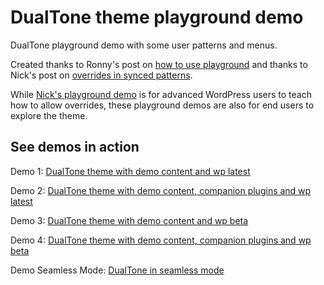 # DualTone theme playground demo

DualTone playground demo with some user patterns and menus.

Created thanks to Ronny's post on [how to use playground](https://developer.wordpress.org/news/2024/04/25/how-to-use-wordpress-playground-for-interactive-demos/)
and thanks to Nick's post on [overrides in synced patterns](https://developer.wordpress.org/news/2024/06/18/an-introduction-to-overrides-in-synced-patterns/).

While [Nick's playground demo](https://playground.wordpress.net/?blueprint-url=https://raw.githubusercontent.com/wptrainingteam/developer-blog-playground-demos/main/synced-pattern-overrides/blueprint.json) is for advanced WordPress users to teach how to allow overrides, these playground demos are also for end users to explore the theme.

## See demos in action

Demo 1: [DualTone theme with demo content and wp latest](https://playground.wordpress.net/?blueprint-url=https://raw.githubusercontent.com/dballari/dualtone-playground-demo/main/demo-1/blueprint.json)

Demo 2: [DualTone theme with demo content, companion plugins and wp latest](https://playground.wordpress.net/?blueprint-url=https://raw.githubusercontent.com/dballari/dualtone-playground-demo/main/demo-2/blueprint.json)

Demo 3: [DualTone theme with demo content and wp beta](https://playground.wordpress.net/?blueprint-url=https://raw.githubusercontent.com/dballari/dualtone-playground-demo/main/demo-3/blueprint.json)

Demo 4: [DualTone theme with demo content, companion plugins and wp beta](https://playground.wordpress.net/?blueprint-url=https://raw.githubusercontent.com/dballari/dualtone-playground-demo/main/demo-4/blueprint.json)

Demo Seamless Mode: [DualTone in seamless mode](https://playground.wordpress.net/?mode=seamless&blueprint-url=https://raw.githubusercontent.com/dballari/dualtone-playground-demo/main/demo/blueprint.json)
